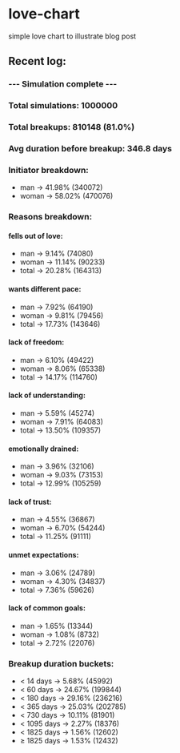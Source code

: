 # love-chart

simple love chart to illustrate blog post

## Recent log:

### --- Simulation complete ---

### Total simulations: 1000000

### Total breakups: 810148 (81.0%)

### Avg duration before breakup: 346.8 days

### Initiator breakdown:
 - man     → 41.98% (340072)
 - woman   → 58.02% (470076)

### Reasons breakdown:
#### fells out of love:
 - man   →  9.14% (74080)
 - woman → 11.14% (90233)
 - total → 20.28% (164313)
#### wants different pace:
 - man   →  7.92% (64190)
 - woman →  9.81% (79456)
 - total → 17.73% (143646)
#### lack of freedom:
 - man   →  6.10% (49422)
 - woman →  8.06% (65338)
 - total → 14.17% (114760)
#### lack of understanding:
 - man   →  5.59% (45274)
 - woman →  7.91% (64083)
 - total → 13.50% (109357)
#### emotionally drained:
 - man   →  3.96% (32106)
 - woman →  9.03% (73153)
 - total → 12.99% (105259)
#### lack of trust:
 - man   →  4.55% (36867)
 - woman →  6.70% (54244)
 - total → 11.25% (91111)
#### unmet expectations:
 - man   →  3.06% (24789)
 - woman →  4.30% (34837)
 - total →  7.36% (59626)
#### lack of common goals:
 - man   →  1.65% (13344)
 - woman →  1.08% (8732)
 - total →  2.72% (22076)

### Breakup duration buckets:
 - < 14 days    → 5.68% (45992)
 - < 60 days    → 24.67% (199844)
 - < 180 days   → 29.16% (236216)
 - < 365 days   → 25.03% (202785)
 - < 730 days   → 10.11% (81901)
 - < 1095 days  → 2.27% (18376)
 - < 1825 days  → 1.56% (12602)
 - ≥ 1825 days  → 1.53% (12432)
